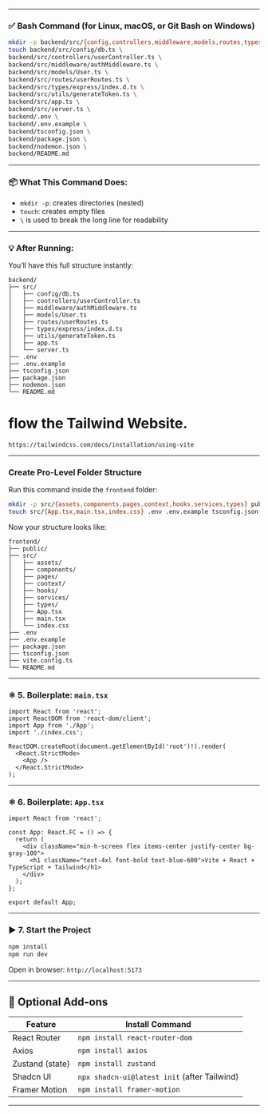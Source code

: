 
---

### ✅ Bash Command (for Linux, macOS, or Git Bash on Windows)

```bash
mkdir -p backend/src/{config,controllers,middleware,models,routes,types/express,utils} && \
touch backend/src/config/db.ts \
backend/src/controllers/userController.ts \
backend/src/middleware/authMiddleware.ts \
backend/src/models/User.ts \
backend/src/routes/userRoutes.ts \
backend/src/types/express/index.d.ts \
backend/src/utils/generateToken.ts \
backend/src/app.ts \
backend/src/server.ts \
backend/.env \
backend/.env.example \
backend/tsconfig.json \
backend/package.json \
backend/nodemon.json \
backend/README.md
```

---

### 📦 What This Command Does:

* `mkdir -p`: creates directories (nested)
* `touch`: creates empty files
* `\` is used to break the long line for readability

---

### 💡 After Running:

You’ll have this full structure instantly:

```
backend/
├── src/
│   ├── config/db.ts
│   ├── controllers/userController.ts
│   ├── middleware/authMiddleware.ts
│   ├── models/User.ts
│   ├── routes/userRoutes.ts
│   ├── types/express/index.d.ts
│   ├── utils/generateToken.ts
│   ├── app.ts
│   └── server.ts
├── .env
├── .env.example
├── tsconfig.json
├── package.json
├── nodemon.json
└── README.md
```

# flow the Tailwind Website.
```
https://tailwindcss.com/docs/installation/using-vite
```
---

###  Create Pro-Level Folder Structure

Run this command inside the `frontend` folder:

```bash
mkdir -p src/{assets,components,pages,context,hooks,services,types} public && \
touch src/{App.tsx,main.tsx,index.css} .env .env.example tsconfig.json vite.config.ts README.md
```
 
Now your structure looks like:

```
frontend/
├── public/
├── src/
│   ├── assets/
│   ├── components/
│   ├── pages/
│   ├── context/
│   ├── hooks/
│   ├── services/
│   ├── types/
│   ├── App.tsx
│   ├── main.tsx
│   └── index.css
├── .env
├── .env.example
├── package.json
├── tsconfig.json
├── vite.config.ts
└── README.md
```

---

### ⚛️ 5. Boilerplate: `main.tsx`

```tsx
import React from 'react';
import ReactDOM from 'react-dom/client';
import App from './App';
import './index.css';

ReactDOM.createRoot(document.getElementById('root')!).render(
  <React.StrictMode>
    <App />
  </React.StrictMode>
);
```

---

### ⚛️ 6. Boilerplate: `App.tsx`

```tsx
import React from 'react';

const App: React.FC = () => {
  return (
    <div className="min-h-screen flex items-center justify-center bg-gray-100">
      <h1 className="text-4xl font-bold text-blue-600">Vite + React + TypeScript + Tailwind</h1>
    </div>
  );
};

export default App;
```

---

### ▶️ 7. Start the Project

```bash
npm install
npm run dev
```

Open in browser: `http://localhost:5173`

---

## 🧠 Optional Add-ons

| Feature         | Install Command                              |
| --------------- | -------------------------------------------- |
| React Router    | `npm install react-router-dom`               |
| Axios           | `npm install axios`                          |
| Zustand (state) | `npm install zustand`                        |
| Shadcn UI       | `npx shadcn-ui@latest init` (after Tailwind) |
| Framer Motion   | `npm install framer-motion`                  |

---








